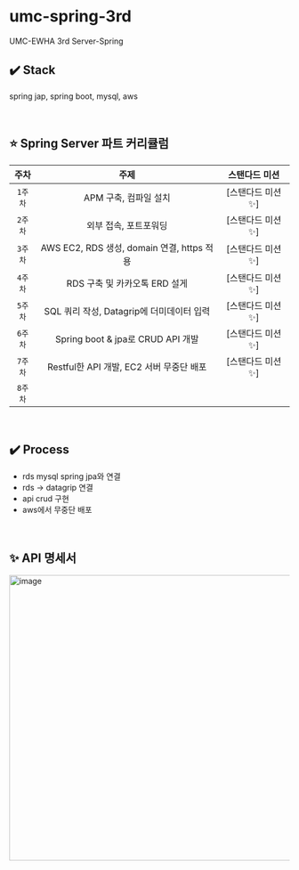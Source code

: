# umc-spring-3rd
UMC-EWHA 3rd Server-Spring

## ✔️ Stack
spring jap, spring boot, mysql, aws

<br>

## ⭐ Spring Server 파트 커리큘럼
| 주차 | 주제 | 스탠다드 미션 | 
|:----:|:-----:|:----:|
| `1주차` | APM 구축, 컴파일 설치 | [스탠다드 미션✨] |
| `2주차` | 외부 접속, 포트포워딩 | [스탠다드 미션✨] |
| `3주차` | AWS EC2, RDS 생성, domain 연결, https 적용 | [스탠다드 미션✨] | 
| `4주차` | RDS 구축 및 카카오톡 ERD 설게 | [스탠다드 미션✨] | 
| `5주차` | SQL 쿼리 작성, Datagrip에 더미데이터 입력 | [스탠다드 미션✨] | 
| `6주차` | Spring boot & jpa로 CRUD API 개발 | [스탠다드 미션✨] |
| `7주차` | Restful한 API 개발, EC2 서버 무중단 배포 | [스탠다드 미션✨] | 
| `8주차` | |  | |  |

<br>

## ✔️ Process
* rds mysql spring jpa와 연결
* rds -> datagrip 연결
* api crud 구현
* aws에서 무중단 배포

<br>

## ✨ API 명세서
<img width="513" alt="image" src="https://user-images.githubusercontent.com/81394850/201586593-2929b128-aed1-4747-bdb5-9b7cfb0cb41c.png">

